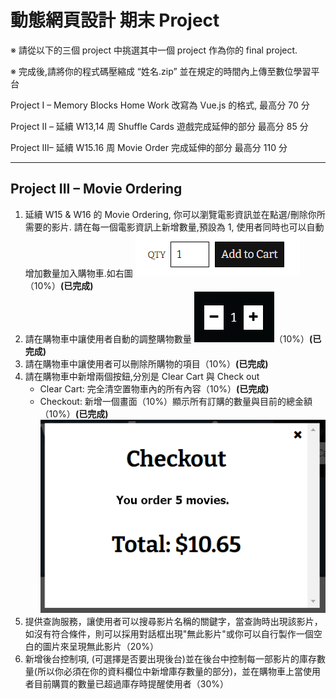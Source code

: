 # 動態網頁設計 期末 Project

※ 請從以下的三個 project 中挑選其中一個 project 作為你的 final project.

※ 完成後,請將你的程式碼壓縮成 “姓名.zip” 並在規定的時間內上傳至數位學習平台

Project I – Memory Blocks Home Work 改寫為 Vue.js 的格式, 最高分 70 分

Project II – 延續 W13,14 周 Shuffle Cards 遊戲完成延伸的部分 最高分 85 分

Project III– 延續 W15.16 周 Movie Order 完成延伸的部分 最高分 110 分

---

## Project III – Movie Ordering

1. 延續 W15 & W16 的 Movie Ordering, 你可以瀏覽電影資訊並在點選/刪除你所需要的影片. 請在每一個電影資訊上新增數量,預設為 1, 使用者同時也可以自動增加數量加入購物車.如右圖 ![](doc/img/1.png)（10%）**(已完成)**
2. 請在購物車中讓使用者自動的調整購物數量 ![](doc/img/2.png)（10%）**(已完成)**
3. 請在購物車中讓使用者可以刪除所購物的項目（10%）**(已完成)**
4. 請在購物車中新增兩個按鈕,分別是 Clear Cart 與 Check out
   - Clear Cart: 完全清空置物車內的所有內容（10%）**(已完成)**
   - Checkout: 新增一個畫面（10%）顯示所有訂購的數量與目前的總金額（10%）**(已完成)**![](doc/img/3.png)
5. 提供查詢服務，讓使用者可以搜尋影片名稱的關鍵字，當查詢時出現該影片，如沒有符合條件，則可以採用對話框出現"無此影片"或你可以自行製作一個空白的圖片來呈現無此影片（20%）
6. 新增後台控制項, (可選擇是否要出現後台)並在後台中控制每一部影片的庫存數量(所以你必須在你的資料欄位中新增庫存數量的部分)，並在購物車上當使用者目前購買的數量已超過庫存時提醒使用者（30%）
